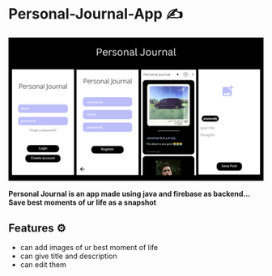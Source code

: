 # Personal-Journal-App ✍️

![App Screenshot](https://github.com/shalenMathew/Personal-Journal-App/blob/master/gallery/pj.png)

**Personal Journal is an app made using java and firebase as backend... Save best moments of ur life as a snapshot**


## Features ⚙️

- can add images of ur best moment of life
- can give title and description
- can edit them


